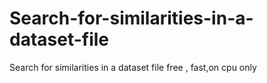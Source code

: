# Search-for-similarities-in-a-dataset-file
Search for similarities in a dataset file free , fast,on cpu only
